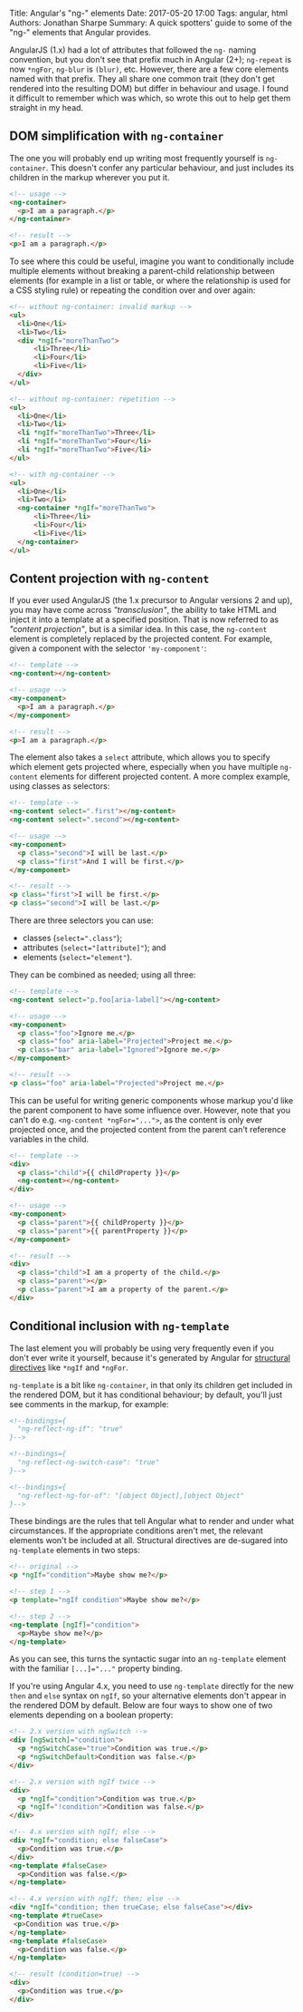 Title: Angular's "ng-" elements
Date: 2017-05-20 17:00
Tags: angular, html
Authors: Jonathan Sharpe
Summary: A quick spotters' guide to some of the "ng-" elements that Angular provides.

AngularJS (1.x) had a lot of attributes that followed the `ng-` naming
convention, but you don't see that prefix much in Angular (2+); `ng-repeat` is
now `*ngFor`, `ng-blur` is `(blur)`, etc. However, there are a few core
elements named with that prefix. They all share one common trait (they don't
get rendered into the resulting DOM) but differ in behaviour and usage. I found
it difficult to remember which was which, so wrote this out to help get them
straight in my head.

## DOM simplification with `ng-container`
 
The one you will probably end up writing most frequently yourself is
`ng-container`. This doesn't confer any particular behaviour, and just includes
its children in the markup wherever you put it.

```html
<!-- usage -->
<ng-container>
  <p>I am a paragraph.</p>
</ng-container>

<!-- result -->
<p>I am a paragraph.</p>
```

To see where this could be useful, imagine you want to conditionally include
multiple elements without breaking a parent-child relationship between elements
(for example in a list or table, or where the relationship is used for a CSS
styling rule) or repeating the condition over and over again:

```html
<!-- without ng-container: invalid markup -->
<ul> 
  <li>One</li>
  <li>Two</li>
  <div *ngIf="moreThanTwo">
      <li>Three</li>
      <li>Four</li>
      <li>Five</li>
  </div>
</ul>

<!-- without ng-container: repetition -->
<ul>
  <li>One</li>
  <li>Two</li>
  <li *ngIf="moreThanTwo">Three</li>
  <li *ngIf="moreThanTwo">Four</li>
  <li *ngIf="moreThanTwo">Five</li>
</ul>

<!-- with ng-container -->
<ul> 
  <li>One</li>
  <li>Two</li>
  <ng-container *ngIf="moreThanTwo">
      <li>Three</li>
      <li>Four</li>
      <li>Five</li>
  </ng-container>
</ul>
```

## Content projection with `ng-content`

If you ever used AngularJS (the 1.x precursor to Angular versions 2 and up),
you may have come across *"transclusion"*, the ability to take HTML and inject
it into a template at a specified position. That is now referred to as
*"content projection"*, but is a similar idea. In this case, the `ng-content`
element is completely replaced by the projected content. For example, given
a component with the selector `'my-component'`:

```html
<!-- template -->
<ng-content></ng-content>

<!-- usage -->
<my-component>
  <p>I am a paragraph.</p>
</my-component>

<!-- result -->
<p>I am a paragraph.</p>
```

The element also takes a `select` attribute, which allows you to specify which
element gets projected where, especially when you have multiple `ng-content`
elements for different projected content. A more complex example, using classes
as selectors:

```html
<!-- template -->
<ng-content select=".first"></ng-content>
<ng-content select=".second"></ng-content>

<!-- usage -->
<my-component>
  <p class="second">I will be last.</p>
  <p class="first">And I will be first.</p>
</my-component>

<!-- result -->
<p class="first">I will be first.</p>
<p class="second">I will be last.</p>
```

There are three selectors you can use:

 - classes (`select=".class"`); 
 - attributes (`select="[attribute]"`); and
 - elements (`select="element"`).

They can be combined as needed; using all three:

```html
<!-- template -->
<ng-content select="p.foo[aria-label]"></ng-content>

<!-- usage -->
<my-component>
  <p class="foo">Ignore me.</p>
  <p class="foo" aria-label="Projected">Project me.</p>
  <p class="bar" aria-label="Ignored">Ignore me.</p>
</my-component>

<!-- result -->
<p class="foo" aria-label="Projected">Project me.</p>
```

This can be useful for writing generic components whose markup you'd like the
parent component to have some influence over. However, note that you can't do
e.g. `<ng-content *ngFor="...">`, as the content is only ever projected once,
and the projected content from the parent can't reference variables in the
child.

```html
<!-- template -->
<div>
  <p class="child">{{ childProperty }}</p>
  <ng-content></ng-content>
</div>

<!-- usage -->
<my-component>
  <p class="parent">{{ childProperty }}</p>
  <p class="parent">{{ parentProperty }}</p>
</my-component>

<!-- result -->
<div>
  <p class="child">I am a property of the child.</p>
  <p class="parent"></p>
  <p class="parent">I am a property of the parent.</p>
</div>
```

## Conditional inclusion with `ng-template`

The last element you will probably be using very frequently even if you don't
ever write it yourself, because it's generated by Angular for [structural
directives][1] like `*ngIf` and `*ngFor`. 

`ng-template` is a bit like `ng-container`, in that only its children get
included in the rendered DOM, but it has conditional behaviour; by default,
you'll just see comments in the markup, for example:

```html
<!--bindings={
  "ng-reflect-ng-if": "true"
}-->

<!--bindings={
  "ng-reflect-ng-switch-case": "true"
}-->

<!--bindings={
  "ng-reflect-ng-for-of": "[object Object],[object Object"
}-->
```

These bindings are the rules that tell Angular what to render and under what
circumstances. If the appropriate conditions aren't met, the relevant elements
won't be included at all. Structural directives are de-sugared into
`ng-template` elements in two steps:

```html
<!-- original -->
<p *ngIf="condition">Maybe show me?</p>

<!-- step 1 -->
<p template="ngIf condition">Maybe show me?</p>

<!-- step 2 -->
<ng-template [ngIf]="condition">
  <p>Maybe show me?</p>
</ng-template>
```

As you can see, this turns the syntactic sugar into an `ng-template` element
with the familiar `[...]="..."` property binding.

If you're using Angular 4.x, you need to use `ng-template` directly for the new
`then` and `else` syntax on `ngIf`, so your alternative elements don't appear
in the rendered DOM by default. Below are four ways to show one of two elements
depending on a boolean property:

```html
<!-- 2.x version with ngSwitch -->
<div [ngSwitch]="condition">
  <p *ngSwitchCase="true">Condition was true.</p>
  <p *ngSwitchDefault>Condition was false.</p>
</div>

<!-- 2.x version with ngIf twice -->
<div>
  <p *ngIf="condition">Condition was true.</p>
  <p *ngIf="!condition">Condition was false.</p>
</div>

<!-- 4.x version with ngIf; else -->
<div *ngIf="condition; else falseCase">
  <p>Condition was true.</p>
</div>
<ng-template #falseCase>
  <p>Condition was false.</p>
</ng-template>

<!-- 4.x version with ngIf; then; else -->
<div *ngIf="condition; then trueCase; else falseCase"></div>
<ng-template #trueCase>
 <p>Condition was true.</p>
</ng-template>
<ng-template #falseCase>
  <p>Condition was false.</p>
</ng-template>

<!-- result (condition=true) -->
<div>
  <p>Condition was true.</p>
</div>
```

  [1]: https://angular.io/docs/ts/latest/guide/structural-directives.html
